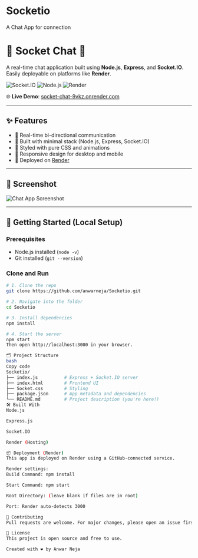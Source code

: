 # Socketio
A Chat App for connection

# 🔌 Socket Chat 💬

A real-time chat application built using **Node.js**, **Express**, and **Socket.IO**. Easily deployable on platforms like **Render**.

![Socket.IO](https://img.shields.io/badge/Socket.IO-Real--Time-ffca28?style=for-the-badge&logo=socketdotio)
![Node.js](https://img.shields.io/badge/Node.js-Server-339933?style=for-the-badge&logo=node.js)
![Render](https://img.shields.io/badge/Deployed%20on-Render-5e60ce?style=for-the-badge&logo=render)

🌐 **Live Demo**: [socket-chat-9vkz.onrender.com](https://socket-chat-9vkz.onrender.com)

---

## ✨ Features

- 🔁 Real-time bi-directional communication
- 🧠 Built with minimal stack (Node.js, Express, Socket.IO)
- 🎨 Styled with pure CSS and animations
- 📱 Responsive design for desktop and mobile
- 🚀 Deployed on [Render](https://render.com)

---

## 📸 Screenshot

![Chat App Screenshot](https://user-images.githubusercontent.com/your-image-url.png)

---

## 🚀 Getting Started (Local Setup)

### Prerequisites

- Node.js installed (`node -v`)
- Git installed (`git --version`)

### Clone and Run

```bash
# 1. Clone the repo
git clone https://github.com/anwarneja/Socketio.git

# 2. Navigate into the folder
cd Socketio

# 3. Install dependencies
npm install

# 4. Start the server
npm start
Then open http://localhost:3000 in your browser.

🗂️ Project Structure
bash
Copy code
Socketio/
├── index.js          # Express + Socket.IO server
├── index.html        # Frontend UI
├── Socket.css        # Styling
├── package.json      # App metadata and dependencies
└── README.md         # Project description (you're here!)
🛠 Built With
Node.js

Express.js

Socket.IO

Render (Hosting)

📦 Deployment (Render)
This app is deployed on Render using a GitHub-connected service.

Render settings:
Build Command: npm install

Start Command: npm start

Root Directory: (leave blank if files are in root)

Port: Render auto-detects 3000

🤝 Contributing
Pull requests are welcome. For major changes, please open an issue first to discuss what you would like to change.

📄 License
This project is open source and free to use.

Created with ❤️ by Anwar Neja
